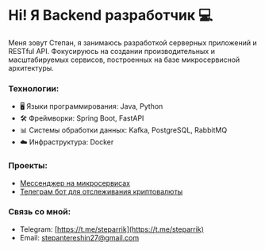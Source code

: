 # Hi! Я Backend разработчик 💻

Меня зовут Степан, я занимаюсь разработкой серверных приложений и RESTful API. Фокусируюсь на создании производительных и масштабируемых сервисов, построенных на базе микросервисной архитектуры.

### Технологии:
- 🖥️ Языки программирования: Java, Python
- 🛠️ Фреймворки: Spring Boot, FastAPI
- 📊 Системы обработки данных: Kafka, PostgreSQL, RabbitMQ
- ☁️ Инфраструктура: Docker

### Проекты:
- [Мессенджер на микросервисах](https://github.com/steparrik/Microservice-Messenger)
- [Телеграм бот для отслеживания криптовалюты](https://github.com/steparrik/https://github.com/steparrik/cryptAides)


### Связь со мной:
- Telegram: [https://t.me/steparrik](https://t.me/steparrik)
- Email: [stepantereshin27@gmail.com](mailto:stepantereshin27@gmail.com)

